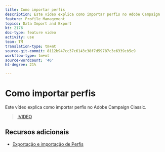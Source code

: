 ```yaml
---
title: Como importar perfis
description: Este vídeo explica como importar perfis no Adobe Campaign Classic
feature: Profile Management
topics: Data Import and Export
kt: 2176
doc-type: feature video
activity: use
team: TM
translation-type: tm+mt
source-git-commit: 8112b947cc37c6143c38f7d59787c3c6339cb5c9
workflow-type: tm+mt
source-wordcount: '46'
ht-degree: 21%

---
```



# Como importar perfis

Este vídeo explica como importar perfis no Adobe Campaign Classic.

>[!VIDEO](https://video.tv.adobe.com/v/25608?quality=12)

## Recursos adicionais

- [Exportação e importação de Perfis](https://docs.adobe.com/content/help/en/campaign-classic/using/getting-started/profile-management/exporting-and-importing-profiles.html)

